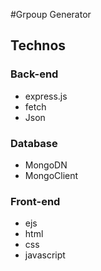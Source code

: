 #Grpoup Generator

## Technos

### Back-end

* express.js
* fetch
* Json

### Database

* MongoDN
* MongoClient


### Front-end

* ejs
* html 
* css 
* javascript
